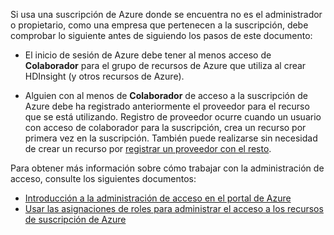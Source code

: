 Si usa una suscripción de Azure donde se encuentra no es el administrador o propietario, como una empresa que pertenecen a la suscripción, debe comprobar lo siguiente antes de siguiendo los pasos de este documento:

* El inicio de sesión de Azure debe tener al menos acceso de __Colaborador__ para el grupo de recursos de Azure que utiliza al crear HDInsight (y otros recursos de Azure).

* Alguien con al menos de __Colaborador__ de acceso a la suscripción de Azure debe ha registrado anteriormente el proveedor para el recurso que se está utilizando. Registro de proveedor ocurre cuando un usuario con acceso de colaborador para la suscripción, crea un recurso por primera vez en la suscripción. También puede realizarse sin necesidad de crear un recurso por [registrar un proveedor con el resto](https://msdn.microsoft.com/library/azure/dn790548.aspx).

Para obtener más información sobre cómo trabajar con la administración de acceso, consulte los siguientes documentos:

* [Introducción a la administración de acceso en el portal de Azure](../articles/active-directory/role-based-access-control-what-is.md)
* [Usar las asignaciones de roles para administrar el acceso a los recursos de suscripción de Azure](../articles/active-directory/role-based-access-control-configure.md)

